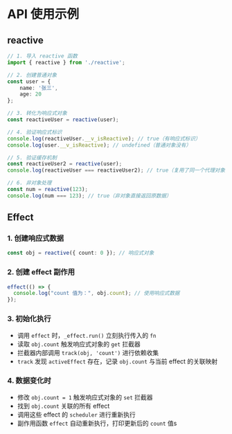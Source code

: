 # API 使用示例

## reactive 

```ts
// 1. 导入 reactive 函数
import { reactive } from './reactive';

// 2. 创建普通对象
const user = {
    name: '张三',
    age: 20
};

// 3. 转化为响应式对象
const reactiveUser = reactive(user);

// 4. 验证响应式标识
console.log(reactiveUser.__v_isReactive); // true（有响应式标识）
console.log(user.__v_isReactive); // undefined（普通对象没有）

// 5. 验证缓存机制
const reactiveUser2 = reactive(user);
console.log(reactiveUser === reactiveUser2); // true（复用了同一个代理对象）

// 6. 非对象处理
const num = reactive(123);
console.log(num === 123); // true（非对象直接返回原数据）
```


## Effect 

### 1. 创建响应式数据
```ts
const obj = reactive({ count: 0 }); // 响应式对象
```

### 2. 创建 effect 副作用
```ts
effect(() => {
  console.log("count 值为：", obj.count); // 使用响应式数据
});
```

### 3. 初始化执行
  - 调用 `effect` 时，`_effect.run()` 立刻执行传入的 `fn`
  - 读取 `obj.count` 触发响应式对象的 `get` 拦截器
  - 拦截器内部调用 `track(obj, 'count')` 进行依赖收集
  - `track` 发现 `activeEffect` 存在，记录 `obj.count` 与当前 effect 的关联映射

### 4. 数据变化时
  - 修改 `obj.count = 1` 触发响应式对象的 `set` 拦截器
  - 找到 `obj.count` 关联的所有 effect
  - 调用这些 effect 的 `scheduler` 进行重新执行
  - 副作用函数 `effect` 自动重新执行，打印更新后的 `count` 值s